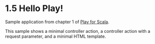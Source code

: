 # 1.5 Hello Play!

Sample application from chapter 1 of [Play for Scala](http://bit.ly/playscala).

This sample shows a minimal controller action, a controller action with a request parameter, and a minimal HTML template.
